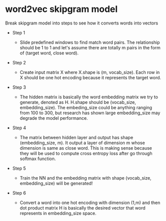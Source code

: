 # word2vec skipgram model

Break skipgram model into steps to see how it converts words into vectors

- Step 1
  - Slide predefined windows to find match word pairs. The relationship should be 1 to 1 and let's assume there are totally m pairs in the form of (target word, close word).


- Step 2
  - Create input matrix X where X.shape is (m, vocab_size). Each row in X should be one hot encoding because it represents the target word.


- Step 3
  - The hidden matrix is basically the word embedding matrix we try to generate, denoted as H. H.shape should be (vocab_size, embedding_size). The embeding_size could be anything ranging from 100 to 300, but research has shown large embedding_size may degrade the model performance.


- Step 4
  - The matrix between hidden layer and output has shape (embedding_size, m). It output a layer of dimension m whose dimension is same as close word. This is making sense because they will be used to compute cross entropy loss after go through softmax function.


- Step 5
  - Train the NN and the embedding matrix with shape (vocab_size, embedding_size) will be generated!


- Step 6
  - Convert a word into one hot encoding with dimension (1,m) and then dot product matrix H is basically the desired vector that word represents in embedding_size space.
